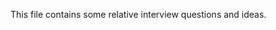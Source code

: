 This file contains some relative interview questions and ideas.
 
       
    
  
         
 
            
        
                 
                   
 
 
       
 
 
